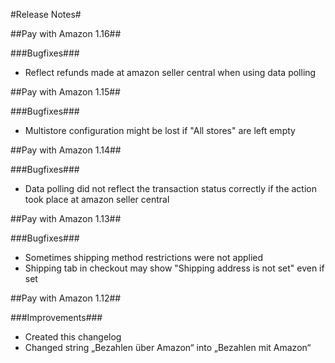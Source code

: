 ﻿#Release Notes#

##Pay with Amazon 1.16##

###Bugfixes###
* Reflect refunds made at amazon seller central when using data polling


##Pay with Amazon 1.15##

###Bugfixes###
* Multistore configuration might be lost if "All stores" are left empty


##Pay with Amazon 1.14##

###Bugfixes###
* Data polling did not reflect the transaction status correctly if the action took place at amazon seller central


##Pay with Amazon 1.13##

###Bugfixes###
* Sometimes shipping method restrictions were not applied
* Shipping tab in checkout may show "Shipping address is not set" even if set


##Pay with Amazon 1.12##

###Improvements###
* Created this changelog
* Changed string „Bezahlen über Amazon“ into „Bezahlen mit Amazon“

